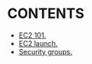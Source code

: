# CONTENTS

- [EC2 101.](https://github.com/Nouvellie/amazon-1st/blob/amazon/course/02.ec2/ec2-101.md)
- [EC2 launch.](https://github.com/Nouvellie/amazon-1st/blob/amazon/course/02.ec2/ec2-launch.md)
- [Security groups.](https://github.com/Nouvellie/amazon-1st/blob/amazon/course/02.ec2/security-groups.md)
